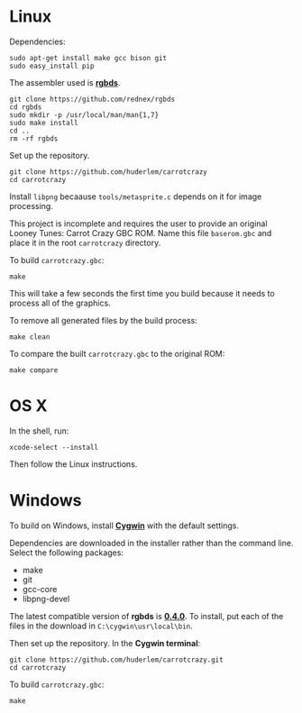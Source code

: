 # Linux

Dependencies:

	sudo apt-get install make gcc bison git
	sudo easy_install pip

The assembler used is [**rgbds**](https://github.com/bentley/rgbds).

	git clone https://github.com/rednex/rgbds
	cd rgbds
	sudo mkdir -p /usr/local/man/man{1,7}
	sudo make install
	cd ..
	rm -rf rgbds

Set up the repository.

	git clone https://github.com/huderlem/carrotcrazy
	cd carrotcrazy

Install `libpng` becaause `tools/metasprite.c` depends on it for image processing.

This project is incomplete and requires the user to provide an original Looney Tunes: Carrot Crazy GBC ROM.  Name this file `baserom.gbc` and place it in the root `carrotcrazy` directory.

To build `carrotcrazy.gbc`:

	make

This will take a few seconds the first time you build because it needs to process all of the graphics.

To remove all generated files by the build process:

	make clean

To compare the built `carrotcrazy.gbc` to the original ROM:

	make compare


# OS X

In the shell, run:

	xcode-select --install

Then follow the Linux instructions.


# Windows

To build on Windows, install [**Cygwin**](http://cygwin.com/install.html) with the default settings.

Dependencies are downloaded in the installer rather than the command line.
Select the following packages:
* make
* git
* gcc-core
* libpng-devel

The latest compatible version of **rgbds** is  [**0.4.0**](https://github.com/rednex/rgbds/releases/download/v0.4.0/rgbds-0.4.0-win32.zip). To install, put each of the files in the download in `C:\cygwin\usr\local\bin`.

Then set up the repository. In the **Cygwin terminal**:

	git clone https://github.com/huderlem/carrotcrazy.git
	cd carrotcrazy

To build `carrotcrazy.gbc`:

	make
